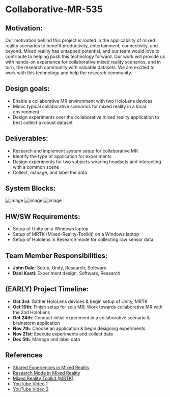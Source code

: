 # Collaborative-MR-535

## Motivation:
Our motivation behind this project is rooted in the applicability of mixed reality scenarios to benefit productivity, entertainment, connectivity, and beyond. Mixed reality has untapped potential, and our team would love to contribute to helping push this technology forward. Our work will provide us with hands-on experience for collaborative mixed reality scenarios, and in turn, the research community with valuable datasets. We are excited to work with this technology and help the research community.

## Design goals:
- Enable a collaborative MR environment with two HoloLens devices
- Mimic typical collaborative scenarios for mixed reality in a local environment
- Design experiments over the collaborative mixed reality application to best collect a robust dataset

## Deliverables:
- Research and implement system setup for collaborative MR
- Identify the type of application for experiments
- Design experiments for two subjects wearing headsets and interacting with a common scene
- Collect, manage, and label the data

## System Blocks:
![image](https://github.com/JohnDale02/Collaborative-MR-535/assets/116762794/9d1b625f-50e4-4018-a7fc-395fbc6652c8)
![image](https://github.com/JohnDale02/Collaborative-MR-535/assets/116762794/9907773c-a8c3-4ac6-bb16-7584f9078321)
![image](https://github.com/JohnDale02/Collaborative-MR-535/assets/116762794/62c6d63b-eb64-45cb-b157-0378d53627c9)

## HW/SW Requirements:
- Setup of Unity on a Windows laptop
- Setup of MRTK (Mixed-Reality-Toolkit) on a Windows laptop
- Setup of Hololens in Research mode for collecting raw sensor data

## Team Member Responsibilities:
- **John Dale**: Setup, Unity, Research, Software
- **Dani Kasti**: Experiment design, Software, Research

## (EARLY) Project Timeline:
- **Oct 3rd**: Gather HoloLens devices & begin setup of Unity, MRTK
- **Oct 10th**: Finish setup for solo MR; Work towards collaborative MR with the 2nd HoloLens
- **Oct 24th**: Conduct initial experiment in a collaborative scenario & brainstorm application
- **Nov 7th**: Choose an application & begin designing experiments
- **Nov 21st**: Execute experiments and collect data
- **Dec 5th**: Manage and label data

## References
- [Shared Experiences in Mixed Reality](https://learn.microsoft.com/en-us/windows/mixed-reality/design/shared-experiences-in-mixed-reality)
- [Research Mode in Mixed Reality](https://learn.microsoft.com/en-us/windows/mixed-reality/develop/advanced-concepts/research-mode)
- [Mixed Reality Toolkit (MRTK)](https://learn.microsoft.com/en-us/windows/mixed-reality/mrtk-unity/mrtk2/?view=mrtkunity-2022-05)
- [YouTube Video 1](https://www.youtube.com/watch?v=mSSVcT2PpKk)
- [YouTube Video 2](https://www.youtube.com/watch?v=dOsYerpKloY&t=4s)
